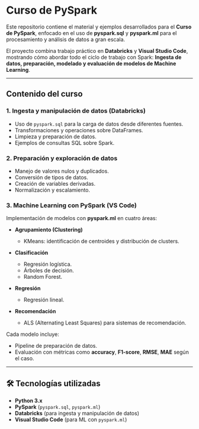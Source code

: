 # Curso de PySpark

Este repositorio contiene el material y ejemplos desarrollados para el **Curso de PySpark**, enfocado en el uso de **pyspark.sql** y **pyspark.ml** para el procesamiento y análisis de datos a gran escala.  

El proyecto combina trabajo práctico en **Databricks** y **Visual Studio Code**, mostrando cómo abordar todo el ciclo de trabajo con Spark: **Ingesta de datos, preparación, modelado y evaluación de modelos de Machine Learning**.  

---

## Contenido del curso

### 1. Ingesta y manipulación de datos (Databricks)
- Uso de `pyspark.sql` para la carga de datos desde diferentes fuentes.  
- Transformaciones y operaciones sobre DataFrames.  
- Limpieza y preparación de datos.  
- Ejemplos de consultas SQL sobre Spark.  

### 2. Preparación y exploración de datos
- Manejo de valores nulos y duplicados.  
- Conversión de tipos de datos.  
- Creación de variables derivadas.  
- Normalización y escalamiento.  

### 3. Machine Learning con PySpark (VS Code)
Implementación de modelos con **pyspark.ml** en cuatro áreas:  

- **Agrupamiento (Clustering)**  
  - KMeans: identificación de centroides y distribución de clusters.  

- **Clasificación**  
  - Regresión logística.  
  - Árboles de decisión.  
  - Random Forest.  

- **Regresión**  
  - Regresión lineal.  

- **Recomendación**  
  - ALS (Alternating Least Squares) para sistemas de recomendación.  

Cada modelo incluye:  
- Pipeline de preparación de datos.  
- Evaluación con métricas como **accuracy**, **F1-score**, **RMSE**, **MAE** según el caso.  

---

## 🛠️ Tecnologías utilizadas
- **Python 3.x**  
- **PySpark** (`pyspark.sql`, `pyspark.ml`)  
- **Databricks** (para ingesta y manipulación de datos)  
- **Visual Studio Code** (para ML con `pyspark.ml`)
